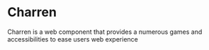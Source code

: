 # Charren 

Charren is a web component that provides a numerous games
and accessibilities to ease users web experience 

